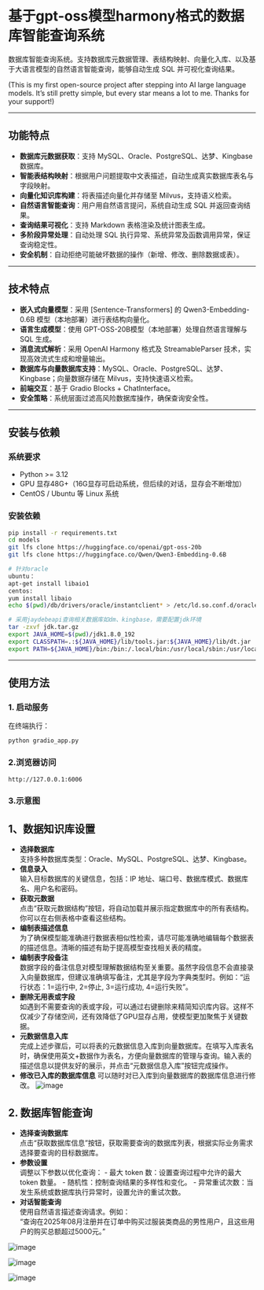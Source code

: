 # 基于gpt-oss模型harmony格式的数据库智能查询系统

数据库智能查询系统。支持数据库元数据管理、表结构映射、向量化入库、以及基于大语言模型的自然语言智能查询，能够自动生成 SQL 并可视化查询结果。

(This is my first open-source project after stepping into AI large language models. It’s still pretty simple, but every star means a lot to me. Thanks for your support!)

---

## 功能特点
- **数据库元数据获取**：支持 MySQL、Oracle、PostgreSQL、达梦、Kingbase 数据库。  
- **智能表结构映射**：根据用户问题提取中文表描述，自动生成真实数据库表名与字段映射。  
- **向量化知识库构建**：将表描述向量化并存储至 Milvus，支持语义检索。  
- **自然语言智能查询**：用户用自然语言提问，系统自动生成 SQL 并返回查询结果。  
- **查询结果可视化**：支持 Markdown 表格渲染及统计图表生成。  
- **多阶段异常处理**：自动处理 SQL 执行异常、系统异常及函数调用异常，保证查询稳定性。  
- **安全机制**：自动拒绝可能破坏数据的操作（新增、修改、删除数据或表）。

---

## 技术特点
- **嵌入式向量模型**：采用 [Sentence-Transformers] 的 Qwen3-Embedding-0.6B 模型（本地部署）进行表结构向量化。  
- **语言生成模型**：使用 GPT-OSS-20B模型（本地部署）处理自然语言理解与 SQL 生成。  
- **消息流式解析**：采用 OpenAI Harmony 格式及 StreamableParser 技术，实现高效流式生成和增量输出。  
- **数据库与向量数据库支持**：MySQL、Oracle、PostgreSQL、达梦、Kingbase；向量数据存储在 Milvus，支持快速语义检索。  
- **前端交互**：基于 Gradio Blocks + ChatInterface。  
- **安全策略**：系统层面过滤高风险数据库操作，确保查询安全性。
---


## 安装与依赖

### 系统要求
- Python >= 3.12  
- GPU 显存48G+（16G显存可启动系统，但后续的对话，显存会不断增加）
- CentOS / Ubuntu 等 Linux 系统  

### 安装依赖
```bash
pip install -r requirements.txt
cd models
git lfs clone https://huggingface.co/openai/gpt-oss-20b
git lfs clone https://huggingface.co/Qwen/Qwen3-Embedding-0.6B

# 针对oracle
ubuntu：
apt-get install libaio1
centos:
yum install libaio
echo $(pwd)/db/drivers/oracle/instantclient* > /etc/ld.so.conf.d/oracle-instantclient.conf && ldconfig

# 采用jaydebeapi查询相关数据库如dm、kingbase，需要配置jdk环境
tar -zxvf jdk.tar.gz
export JAVA_HOME=$(pwd)/jdk1.8.0_192
export CLASSPATH=.:${JAVA_HOME}/lib/tools.jar:${JAVA_HOME}/lib/dt.jar
export PATH=${JAVA_HOME}/bin:/bin:/.local/bin:/usr/local/sbin:/usr/local/bin:/usr/sbin:/usr/bin:/sbin:/bin:$PATH
 ``` 
---

## 使用方法

### 1. 启动服务
在终端执行：
```bash
python gradio_app.py
 ```
### 2.浏览器访问 
```bash
http://127.0.0.1:6006
 ```
### 3.示意图
## 1、数据知识库设置
   - **选择数据库**  
                  支持多种数据库类型：Oracle、MySQL、PostgreSQL、达梦、Kingbase。        
   - **信息录入**  
                  输入目标数据库的关键信息，包括：IP 地址、端口号、数据库模式、数据库名、用户名和密码。         
   - **获取元数据**  
                  点击“获取元数据结构”按钮，将自动加载并展示指定数据库中的所有表结构。你可以在右侧表格中查看这些结构。   
 - **编制表描述信息**  
                  为了确保模型能准确进行数据表相似性检索，请尽可能准确地编辑每个数据表的描述信息。清晰的描述有助于提高模型查找相关表的精度。    
- **编制表字段备注**  
                  数据字段的备注信息对模型理解数据结构至关重要。虽然字段信息不会直接录入向量数据库，但建议准确填写备注，尤其是字段为字典类型时。例如：“运行状态：1=运行中, 2=停止, 3=运行成功, 4=运行失败”。 
- **删除无用表或字段**  
                  如遇到不需要查询的表或字段，可以通过右键删除来精简知识库内容。这样不仅减少了存储空间，还有效降低了GPU显存占用，使模型更加聚焦于关键数据。
 - **元数据信息入库**  
                  完成上述步骤后，可以将表的元数据信息入库到向量数据库。在填写入库表名时，确保使用英文+数据作为表名，方便向量数据库的管理与查询。输入表的描述信息以提供友好的展示，并点击“元数据信息入库”按钮完成操作。
- **修改已入库的数据库信息**
                  可以随时对已入库到向量数据库的数据库信息进行修改。
![image](https://github.com/user-attachments/assets/58dcd992-facc-424d-a7c8-29d4a78316ca)

## 2. 数据库智能查询
- **选择查询数据库**  
                  点击“获取数据库信息”按钮，获取需要查询的数据库列表，根据实际业务需求选择要查询的目标数据库。         
- **参数设置**  
   调整以下参数以优化查询：
              - 最大 token 数：设置查询过程中允许的最大 token 数量。
                  - 随机性：控制查询结果的多样性和变化。
                  - 异常重试次数：当发生系统或数据库执行异常时，设置允许的重试次数。            
- **对话智能查询**  
                  使用自然语言描述查询请求。例如：  
                  “查询在2025年08月注册并在订单中购买过服装类商品的男性用户，且这些用户的购买总额超过5000元。”

![image](https://github.com/user-attachments/assets/549c9a87-4ff7-49ea-8647-6d4095af019e)

![image](https://github.com/user-attachments/assets/aef46f2c-e78a-43ab-8c83-69240aa68f12)

![image](https://github.com/user-attachments/assets/5e1af5f7-277e-483d-b941-c742dbbcf130)




